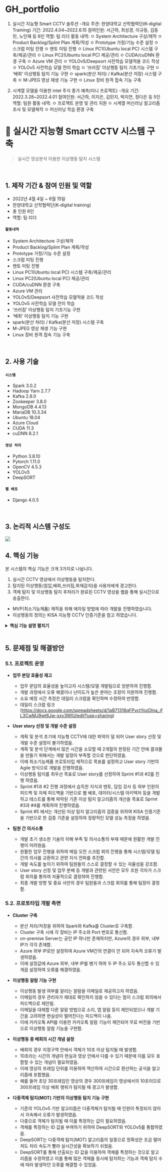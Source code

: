 # GH_portfolio

1. 실시간 지능형 Smart CCTV 솔루션
-개요
주관: 한양대학교 산학협력단(K-digital Training)
기간: 2022.4.04~2022.6.15
참여인원: 서근하, 최성경, 이규동, 김동민, 노인재 등 6인
역할: 팀 리더
활동 내역:
     ㅇ System Architecture 구상/제작
     ㅇ Product Backlog/Splint Plan 계획/작성
     ㅇ Prototype 가정/기능 수준 설정
     ㅇ 스크럼 미팅 진행
     ㅇ 멘토 미팅 진행
     ㅇ Linux PC1(Ubuntu local PC) 시스템 구축/제공/관리
     ㅇ Linux PC2(Ubuntu local PC) 제공/관리
     ㅇ CUDA/cuDNN 환경 구축
     ㅇ Azure VM 관리
     ㅇ YOLOv5/Deepsort 사전학습 모델적용 코드 작성
     ㅇ YOLOv5 사전학습 모델 전이 학습
     ㅇ ‘쓰러짐’ 이상행동 탐지 기초기능 구현
     ㅇ ‘배회’ 이상행동 탐지 기능 구현
     ㅇ spark(분산 처리) / Kafka(분산 저장) 시스템 구축
     ㅇ M-JPEG 영상 재생 기능 구현
     ㅇ Linux 장비 원격 접속 기능 구축


2. 시계열 모델을 이용한 intel 주식 종가 예측(미니 프로젝트)
-개요
기간: 2022.3.28~2022.4.01
참여인원: 서근하, 이지은, 김민지, 박지연, 정다은 등 5인
역할: 팀원
활동 내역:
      ㅇ 프로젝트 운영 및 관리 지원
      ㅇ 시계열 머신러닝 알고리즘 조사 및 모델제작
      ㅇ 머신러닝 학습 환경 구축
      
# :pushpin: 실시간 지능형 Smart CCTV 시스템 구축
>실시간 영상분석 이용한 이상행동 탐지 시스템  

</br>

## 1. 제작 기간 & 참여 인원 및 역할
- 2022년 4월 4일 ~ 6월 15일
- 한양대학교 산학협력단(K-digital training)
- 총 인원 6인
- 역할: 팀 리더

#### `활동내역`
- System Architecture 구상/제작
- Product Backlog/Splint Plan 계획/작성
- Prototype 가정/기능 수준 설정
- 스크럼 미팅 진행
- 멘토 미팅 진행
- Linux PC1(Ubuntu local PC) 시스템 구축/제공/관리
- Linux PC2(Ubuntu local PC) 제공/관리
- CUDA/cuDNN 환경 구축
- Azure VM 관리
- YOLOv5/Deepsort 사전학습 모델적용 코드 작성
- YOLOv5 사전학습 모델 전이 학습
- ‘쓰러짐’ 이상행동 탐지 기초기능 구현
- ‘배회’ 이상행동 탐지 기능 구현
- spark(분산 처리) / Kafka(분산 저장) 시스템 구축
- M-JPEG 영상 재생 기능 구현
- Linux 장비 원격 접속 기능 구축

</br>

## 2. 사용 기술
#### `시스템`
  - Spark 3.0.2
  - Hadoop Yarn 2.7.7
  - Kafka 2.8.0
  - Zookeeper 3.8.0
  - MongoDB 4.4.13
  - MariaDB 10.3.34
  - Ubuntu 18.04
  - Azure Cloud
  - CUDA 11.3
  - cuDNN 8.2.1
#### `영상 처리`
  - Python 3.8.10
  - Pytorch 1.11.0
  - OpenCV 4.5.3
  - YOLOv5
  - DeepSORT
#### `웹 배포`
  - Django 4.0.5

</br>

## 3. 논리적 시스템 구성도
![](https://zuminternet.github.io/images/portal/post/2019-04-22-ZUM-Pilot-integer/final_erd.png)


## 4. 핵심 기능
본 시스템의 핵심 기능은 크게 3가지로 나뉩니다.
1. 실시간 CCTV 영상에서 이상행동을 탐지한다.
2. 탐지된 이상행동(침입,배회,쓰러짐,화재감지)을 사용자에게 경고한다.
3. 객체 탐지 및 이상행동 탐지 후처리가 완료된 CCTV 영상을 웹을 통해 실시간으로 송출한다.
- MVP(최소기능제품) 제작을 위해 애자일 방법에 따라 개발을 진행하였습니다.
- 이상행동의 정의는 KISA 지능형 CCTV 인증기준을 참고 하였습니다.

<details>
<summary><b>핵심 기능 설명 펼치기</b></summary>
<div markdown="1">

### 4.1. 물리적 시스템 구성도
![](https://zuminternet.github.io/images/portal/post/2019-04-22-ZUM-Pilot-integer/flow1.png)
- **시스템 동작 흐름**
     1. CCTV 영상이 Spark 안에서 Python을 기반으로 OpenCV를 통해 Frame단위로 쪼개어짐.
     2. OpenCV를 이용하여 MariaDB에 카메라 ID, 탐지된 이상행동의 종류, 금지구역 좌푯값을 저장.
     3. OpenCV에서 Frame 단위로 쪼개어준 영상 이미지를 바탕으로 YOLOv5와 DeepSORT 모델이 적용되어 Bbox를 검출함. 이를 바탕으로 설정하는 경계선에 다시 OpenCV가 색을 입혀 도형화함. Bbox는 객체를 인지한 후 인식된 객체의 중간 점으로 예상되는 픽셀값을 지칭하는 값으로, 우리 모델에서는 이를 기반으로 객체를 추적하고, 도형화함.
     4. 분석된 Frame을 JPG 형태로 인코딩하여 Byte 데이터로 변환하고 MongoDB와 Kafka에 실시간으로 처리되는 데이터를 저장함.
     5. 이상행동 탐지 과정에서 생성되는 Meta Data에 따라 카카오톡 API를 통한 사용자 경고 메시지가 발송됨. 
     6. Django 에서 구동되는 웹 서버에 사용자가 접속하면 MariaDB에 저장된 사용자 계정정보와 요청정보가 일치할 때 웹 대시보드에 접속할 수 있음.
     7. Django 에서 구동되는 웹 서버에서 Kafka로부터 수신하는 JPG 형식의 Byte 데이터를 M-JPEG 압축 방식으로 웹 대시보드에 영상 형태로 출력함.
     8. Django 메인 페이지에 내장되어있는 Grafana 대시보드가 MariaDB 안의 MetaData를 시각화하고 이를 이용하여 패턴이나 시계열 분석을 할 수 있음.


### 4.2. Software/Hardware 배치도


- **Software 배치도**
     ![](https://zuminternet.github.io/images/portal/post/2019-04-22-ZUM-Pilot-integer/flow_vue.png)
  - 각 Server는 Linux 기반의 Ubuntu 18.04 버전 OS를 바탕으로 구성됨.
  - CUDA / cuDNN은 머신러닝 구동 시 GPU를 사용하여 처리 속도를 올리기 위한 라이브러리 임.
  - RDBMS로 MariaDB를 채택하여 구축하였고, Nosql로 MongoDB를 구축하였음.
  - 분산 저장소로 Zookeeper 기반의 Kafka를 Cluster 구성하였음.
  - Hadoop Yarn을 이용하여 Spark Master와 Worker node들을 Cluster로 구성함.
  - 각 Spark node 안에는 모델 구동에 필요한 Pytorch, OpenCV, YOLOv5, DeepSORT 등이 구축됨.
     
 - **Hardware 배치도**
     ![](https://zuminternet.github.io/images/portal/post/2019-04-22-ZUM-Pilot-integer/flow_vue.png)
  - 각 Server는 IP 주소로 통신하며 여기에 기반하는 Port 주소를 각 Cluster 마다 할당함.
  - 개인 PC를 기반으로 하는 On-premise Server 1개와 Azure Cloud를 기반으로 하는 VM Server 2개가 엮여 총 3개를 Cluster로 구성함.

### 4.3. 이상행동 탐지 알고리즘


- **침입 탐지 알고리즘**
     ![](https://zuminternet.github.io/images/portal/post/2019-04-22-ZUM-Pilot-integer/flow_vue.png)
  - 침입은 사용자 설정 구역에 객체의 몸 전체가 들어가야 한다는 기준을 가지고 탐지함.
  - 객체를 탐지할 때 생기는 Bbox의 꼭지점을 포인트로 지칭하고 사용자 설정구역을 다각형으로 지칭할 때, 다각형 내부에 포인트가 있는지 판별하는 것이 기능 구현의 핵심임.
  - 포인트에서 오른쪽으로 직선을 그었을 때 직선의 접점 개수가 홀수면 다각형의 내부, 짝수면 외부로 판별함.
  - Bbox는 총 4개의 포인트가 있고 포인트 모두 내부로 판별되었을 때 침입으로 탐지함.

     
- **배회 탐지 알고리즘**
     ![](https://zuminternet.github.io/images/portal/post/2019-04-22-ZUM-Pilot-integer/flow_vue.png)
  - 배회는 객체의 몸 전체가 사용자 설정구역에서 10초 이상 머무는 것을 기준으로 탐지함.
  - 침입 탐지 알고리즘을 기본 조건으로 하여 작동함.
  - 위 사진과 같이 객체별로 등장한 프레임 수를 세어서 시간 개념으로 변환함.
  - 30fps의 영상에서 특정 객체가 등장한 프레임 수가 300이면 10초의 시간으로 인식되어 배회를 탐지함.
 
- **쓰러짐 탐지 알고리즘**
     ![](https://zuminternet.github.io/images/portal/post/2019-04-22-ZUM-Pilot-integer/flow_vue.png)
  - 쓰러짐은 사람이 주저앉거나 실신한 상태를 기준을 탐지함.
  - 객체가 쓰러졌을 때 Bbox의 가로와 세로 비율이 반전됨.
  - Bbox 대각선 위치의 꼭짓점을 서로 연결했을 때 교차점의 각도를 연산하여 기능을 구현함.
  - 객체가 잠깐 주저앉았을 때 쓰러짐으로 탐지하는 것을 보완하고자 쓰러진 상태가 일정 시간 유지되었을 때만 사용자에게 알람이 발송됨.
  - 객체가 화면 가장자리에서 등장할 때 몸의 일부만 탐지되면 Bbox의 비율이 반전되기 때문에 Bbox의 y값과 화면의 가장자리가 겹치는 경우를 배제함.
     
- **화재 탐지 모델**
     ![](https://zuminternet.github.io/images/portal/post/2019-04-22-ZUM-Pilot-integer/flow_vue.png)
  - 화재 탐지 모델은 이상행동 탐지 모델과는 별개로 YOLOv5 가중치 값에 전이 학습을 하여 구축함.
  - 화재 이미지 데이터 약 400장을 labeling하고 훈련데이터와 검증데이터를 8:2로 학습을 진행함.
  - 0.5 이상의 예측 정확도를 가진 Bbox가 화면에 출력됨.



### 4.3. 모델 성능 평가
- **모델 성능 평가**
     ![](https://zuminternet.github.io/images/portal/post/2019-04-22-ZUM-Pilot-integer/flow_vue.png)
  - KISA 지능형 CCTV 인증기준 기반 모델 성능 테스트를 진행함.
  - KISA에서 제공하는 테스트 프로그램 사용하여 결과값 측정함.
  - 침입/쓰러짐/배회/화재탐지 등 4가지 이상행동에 대해 실시함. 
  - 1차 성능테스트 결과 종합 평균 50점을 획득함.
  - 모델 성능개선 후 2차 성능테스트 결과 종합 평균 93.8점 획득함.



### 4.4. Django 이용 웹 배포
- **Django 템플릿** 
![](https://zuminternet.github.io/images/portal/post/2019-04-22-ZUM-Pilot-integer/flow_repo.png)
![](https://zuminternet.github.io/images/portal/post/2019-04-22-ZUM-Pilot-integer/flow_repo.png)
![](https://zuminternet.github.io/images/portal/post/2019-04-22-ZUM-Pilot-integer/flow_repo.png)
     
  - URL 유효성 체크와 이미지, 제목 파싱이 끝난 컨텐츠는 DB에 저장합니다.
  - 저장된 컨텐츠는 다시 Repository - Service - Controller를 거쳐 화면단에 송출됩니다.

</div>
</details>

</br>

## 5. 문제점 및 해결방안
### 5.1. 프로젝트 운영 
- **업무 분담 효율성 재고**
  - 업무 분담의 효율성을 높이고자 시스템/모델 개발팀으로 양분하여 진행함.
  - 개발 과정에서 오류 해결이나 난이도가 높은 분야는 조장이 지원하여 진행함.
  - 소요 예정 시간 측정은 데일리 스크럼을 확인하며 수정하여 반영함.
  - 데일리 스크럼 링크(https://docs.google.com/spreadsheets/d/1aB71318qFPvctYozDlna_jfL3CwMJ9wt6Jw-sxy3WIU/edit?usp=sharing)

- **User story 선정 및 개발 수준 설정**
  - 계획 및 분석 초기에 지능형 CCTV에 대한 파악이 덜 되어 User story 선정 및 개발 수준 설정이 불가하였음.
  - 계획 및 분석 단계에서 많은 시간을 소모할 때 2개월의 한정된 기간 안에 결과물을 만들기 위해서는 개발 일정이 부족할 것으로 판단하였음.
  - 이에 최소기능제품 프로토타입 제작으로 목표를 설정하고 User story 기반의 Agile 방식으로 개발을 진행하였음.
  - 이상행동 탐지를 최우선 목표로 User story를 선정하여 Sprint #1과 #2를 진행 하였음.
  - Sprint #1과 #2 진행 과정에서 습득한 지식과 멘토, 담임 강사 등 외부 인원의 피드백 및 자체 피드백을 기반으로 웹 배포, 데이터/시스템 아키텍처 등을 개발하고 테스트를 통해 파악된 기존 이상 탐지 알고리즘의 개선을 목표로 Sprint #3과 #4를 계획하여 진행하였음.
  - Sprint #5 에서는 개선된 이상 탐지 알고리즘의 검증을 위하여 KISA 인증기준을 기반으로 한 검증 기준을 설정하여 정량적인 모델 성능 측정을 하였음.
 
- **팀원 간 의사소통**
  - 개발 초기 생소한 기술의 이해 부족 및 의사소통의 부재 때문에 원활한 개발 진행이 어려웠음.
  - 원활한 업무 진행을 위하여 매일 오전 스크럼 회의 진행을 통해 시스템/모델 팀 간의 의사를 교환하고 관련 지식 전파를 추진함.
  - 개발 속도를 높이기 위하여 팀원들의 스스로 결정할 수 있는 자율성을 강조함.
  - User story 선정 및 업무 분배 등 개발과 관련된 사안은 모두 조원 각자가 스크럼 회의를 통하여 자율적으로 결정하여 진행함.
  - 최종 개발 방향 및 중요 사안의 경우 팀원들과 스크럼 회의를 통해 팀장이 결정함.



### 5.2. 프로토타입 개발 측면
- **Cluster 구축**
  - 분산 처리/저장을 위하여 Spark와 Kafka를 Cluster로 구축함.
  - Cluster 구축 시에 각 장비는 IP 주소와 Port 번호로 통신함.
  - on-premise Server는 공인 IP 하나만 존재하지만, Azure의 경우 외부, 내부 IP가 각각 존재함.
  - Azure 외부 IP로만 설정하여 Azure VM간의 연결이 안 되어 지속적 오류가 발생하였음.
  - 이에 설정값에 Azure 외부, 내부 IP를 병기 하여 두 IP 주소 모두 통신할 수 있게끔 설정하여 오류를 해결하였음.

- **이상행동 알람 기능 구현**
  - 이상행동 발생 여부를 알리는 알람을 이메일로 제공하고자 하였음.
  - 이메일의 경우 관리자가 제대로 확인하지 않을 수 있다는 점이 스크럼 회의에서 피드백으로 제안됨.
  - 이메일을 대체할 다른 알람 방법으로 소리, 앱 알람 등이 제안되었으나 개발 기간을 고려하면 현실성이 떨어진다는 피드백이 나옴.
  - 이에 카카오톡 API를 이용한 카카오톡 알람 기능이 제안되어 무료 버전을 기반으로 이상행동 알람 기능을 구현함.

- **이상행동 중 배회의 시간 개념 설정**
  - 배회의 경우 지정구역 안에서 객체가 10초 이상 탐지될 때 발생함.
  - 10초라는 시간의 개념이 현실과 영상 안에서 다를 수 있기 때문에 이를 모두 포함할 수 있는 개념이 필요하였음.
  - 이에 영상의 프레임 단위를 이용하여 역산하여 시간으로 환산하는 공식을 알고리즘에 포함했음.
  - 예를 들어 초당 30프레임인 영상의 경우 300프레임이 영상에서의 10초이므로 300프레임 이상 배회 행위가 탐지될 때 경고가 발생함.

- **다중객체 탐지(MOT) 기반의 이상행동 탐지 기능 구현**
  - 기존의 YOLOv5 기반 알고리즘은 다중객체가 탐지될 때 인원이 특정되지 않아서 지속해서 오류가 발생하였음.
  - 다중으로 객체가 탐지될 때 이를 특정하는 값이 필요하였음.
  - 객체를 특정하는 ID 값을 부여하기 위하여 DeepSORT와 YOLOv5를 통합하였음.
  - DeepSORT는 다중객체 탐지(MOT) 알고리즘의 일종으로 정확성은 조금 떨어져도 처리 속도가 빨라 실시간성을 확보하기 쉬웠음.
  - DeepSORT를 통해 산출되는 ID 값을 이용하여 객체를 특정하는 것으로 알고리즘을 수정하였고 이를 통해 많은 객체를 동시에 탐지하는 기능과 객체 탐지 수에 따라 발생하던 오류를 해결할 수 있었음.
</div>
</details>
